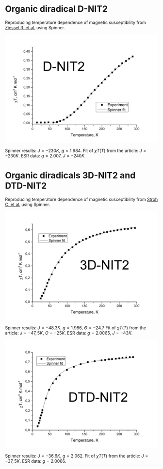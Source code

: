 # Organic diradical D-NIT2

Reproducing temperature dependence of magnetic susceptibility
from [Ziessel R. et al.](https://doi.org/10.1021/ja0305959)
using Spinner.

![D-NIT2](10.1021_ja0305959/d-nit2.png)

Spinner results: $J = -230 K$, $g = 1.984$.
Fit of $\chi T(T)$ from the article: $J = -230 K$.
ESR data: $g = 2.007$, $J = -240 K$.

# Organic diradicals 3D-NIT2 and DTD-NIT2

Reproducing temperature dependence of magnetic susceptibility from [Stroh C. et al.](https://doi.org/10.1039/B414284E)
using Spinner.

![3D-NIT2](10.1039_B414284E/3d-nit2.png)

Spinner results: $J = -48.3 K$, $g = 1.986$, $\Theta = -24.7$
Fit of $\chi T(T)$ from the article: $J = -47,5 K$, $\Theta = -25 K$.
ESR data: $g = 2.0065$, $J = -43 K$.

![DTD-NIT2](10.1039_B414284E/dtd-nit2.png)

Spinner results: $J = -36.6 K$, $g = 2.062$.
Fit of $\chi T(T)$ from the article: $J = -37,5 K$.
ESR data: $g = 2.0066$.

